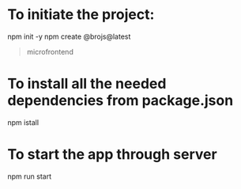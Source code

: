 # To initiate the project:
npm init -y
npm create @brojs@latest
>microfrontend

# To install all the needed dependencies from package.json
npm istall

# To start the app through server
npm run start